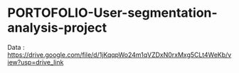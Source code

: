 # PORTOFOLIO-User-segmentation-analysis-project

Data : https://drive.google.com/file/d/1jKqqpWo24m1qVZDxN0rxMxg5CLt4WeKb/view?usp=drive_link
